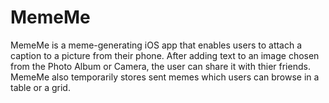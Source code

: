 # MemeMe
MemeMe is a meme-generating iOS app that enables users to attach a caption to a picture from their phone. 
After adding text to an image chosen from the Photo Album or Camera, the user can share it with thier friends.
MemeMe also temporarily stores sent memes which users can browse in a table or a grid.
